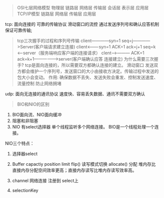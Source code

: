 
>OSI七层网络模型   物理层  链路层  网络层  传输层  会话层  表示层   应用层  
>TCP/IP模型           链路层     网络层  传输层       应用层

tcp: 面向连接的  可靠的传输协议  滑动窗口的流控
通过发送序列号和确认应答机制保证可靠传输;
>tcp三次握手的过程和序列号传输
client————syn=1 seq=j————>Server(客户端请求建立连接)
client<———syn=1 ACK=1 ack=j+1 seq=k <——server（服务端响应客户端的连接请求）
clent—>——— ACK=1 ack=k+1——————>server(客户端确认应答 连接建立)
>为什么需要三次握手?
tcp是面向连接的，所以需要双方都确认连接的建立。
> 滑动窗口
发送双方都会维护一个序列号，发送窗口的大小由接收方决定。传输过程中发送的包大小会变动。
作用: 确保数据不丢失、发送失败会重发、控制发送速度、流量控制 防止网络拥堵


udp: 面向无连接的通讯协议
速度快、容易丢失数据、通讯不需要双方确认

>BIO和NIO的区别
1. BIO面向流、NIO面向缓冲
2. 阻塞和非阻塞  
3. NIO 有select选择器 单个线程监听多个网络连接。 BIO是一个线程处理一个连接。

NIO三个特点：
1. 选择器select
2. Buffer
    capactiy
    position
    limit 
    flip() 读写模式切换
    allocate() 分配  堆内存比直接内存分配空间效率更高；直接内存读写比堆内存读写效率高。
    
3. channel  网络连接  注册到 select上
4. selectionKey
